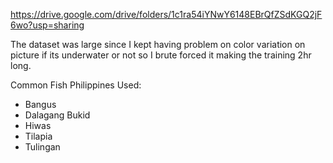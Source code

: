 https://drive.google.com/drive/folders/1c1ra54iYNwY6148EBrQfZSdKGQ2jF6wo?usp=sharing

The dataset was large since I kept having problem on color variation on picture if its underwater or not so I brute forced it making the training 2hr long.

Common Fish Philippines Used:
- Bangus
- Dalagang Bukid
- Hiwas
- Tilapia
- Tulingan
